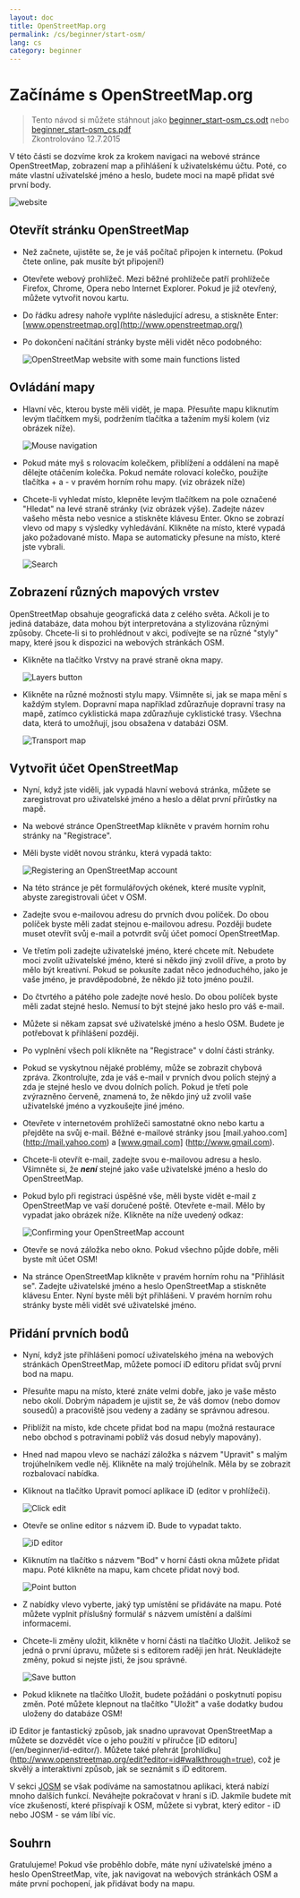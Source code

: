 ```yaml
---
layout: doc
title: OpenStreetMap.org
permalink: /cs/beginner/start-osm/
lang: cs
category: beginner
---
```


Začínáme s OpenStreetMap.org
====================================

> Tento návod si můžete stáhnout jako [beginner_start-osm_cs.odt](/files/beginner_start-osm_cs.odt) nebo [beginner_start-osm_cs.pdf](/files/beginner_start-osm_cs.pdf)  
> Zkontrolováno 12.7.2015  

V této části se dozvíme krok za krokem navigaci na webové stránce OpenStreetMap, zobrazení map a přihlášení k uživatelskému účtu. Poté, co máte vlastní uživatelské jméno a heslo, budete moci na mapě přidat své první body.

![website][]

Otevřít stránku OpenStreetMap
-------------------------------

- Než začnete, ujistěte se, že je váš počítač připojen k internetu. (Pokud čtete online, pak musíte být připojeni!)
- Otevřete webový prohlížeč. Mezi běžné prohlížeče patří prohlížeče Firefox, Chrome, Opera nebo Internet Explorer. Pokud je již otevřený, můžete vytvořit novou kartu.
- Do řádku adresy nahoře vyplňte následující adresu, a stiskněte Enter:
    [www.openstreetmap.org](http://www.openstreetmap.org/)
- Po dokončení načítání stránky byste měli vidět něco podobného:

    ![OpenStreetMap website with some main functions listed][]

Ovládání mapy
----------------

- Hlavní věc, kterou byste měli vidět, je mapa. Přesuňte mapu kliknutím levým tlačítkem myši, podržením tlačítka a tažením myší kolem (viz obrázek níže).

    ![Mouse navigation][]

- Pokud máte myš s rolovacím kolečkem, přiblížení a oddálení na mapě dělejte otáčením kolečka. Pokud nemáte rolovací kolečko, použijte tlačítka + a - v pravém horním rohu mapy. (viz obrázek níže)
- Chcete-li vyhledat místo, klepněte levým tlačítkem na pole označené "Hledat" na levé straně stránky (viz obrázek výše). Zadejte název vašeho města nebo vesnice a stiskněte klávesu Enter. Okno se zobrazí vlevo od mapy s výsledky vyhledávání. Klikněte na místo, které vypadá jako požadované místo. Mapa se automaticky přesune na místo, které jste vybrali.

    ![Search][]
   

Zobrazení různých mapových vrstev
------------------------

OpenStreetMap obsahuje geografická data z celého světa. Ačkoli je to jediná databáze, data mohou být interpretována a stylizována různými způsoby. Chcete-li si to prohlédnout v akci, podívejte se na různé "styly" mapy, které jsou k dispozici na webových stránkách OSM.

- Klikněte na tlačítko Vrstvy na pravé straně okna mapy.

    ![Layers button][]

- Klikněte na různé možnosti stylu mapy. Všimněte si, jak se mapa mění s každým stylem. Dopravní mapa například zdůrazňuje dopravní trasy na mapě, zatímco cyklistická mapa zdůrazňuje cyklistické trasy. Všechna data, která to umožňují, jsou obsažena v databázi OSM.

    ![Transport map][]

Vytvořit účet OpenStreetMap
-------------------------------

- Nyní, když jste viděli, jak vypadá hlavní webová stránka, můžete se zaregistrovat pro uživatelské jméno a heslo a dělat první přírůstky na mapě.
- Na webové stránce OpenStreetMap klikněte v pravém horním rohu stránky na "Registrace".
- Měli byste vidět novou stránku, která vypadá takto:

    ![Registering an OpenStreetMap account][]

- Na této stránce je pět formulářových okének, které musíte vyplnit, abyste zaregistrovali účet v OSM.
- Zadejte svou e-mailovou adresu do prvních dvou políček. Do obou políček byste měli zadat stejnou e-mailovou adresu. Později budete muset otevřít svůj e-mail a potvrdit svůj účet pomocí OpenStreetMap.
- Ve třetím poli zadejte uživatelské jméno, které chcete mít. Nebudete moci zvolit uživatelské jméno, které si někdo jiný zvolil dříve, a proto by mělo být kreativní. Pokud se pokusíte zadat něco jednoduchého, jako je vaše jméno, je pravděpodobné, že někdo již toto jméno použil.
- Do čtvrtého a pátého pole zadejte nové heslo. Do obou políček byste měli zadat stejné heslo. Nemusí to být stejné jako heslo pro váš e-mail.
- Můžete si někam zapsat své uživatelské jméno a heslo OSM. Budete je potřebovat k přihlášení později.
- Po vyplnění všech polí klikněte na "Registrace" v dolní části stránky.
- Pokud se vyskytnou nějaké problémy, může se zobrazit chybová zpráva. Zkontrolujte, zda je váš e-mail v prvních dvou polích stejný a zda je stejné heslo ve dvou dolních polích. Pokud je třetí pole zvýrazněno červeně, znamená to, že někdo jiný už zvolil vaše uživatelské jméno a vyzkoušejte jiné jméno.
- Otevřete v internetovém prohlížeči samostatné okno nebo kartu a přejděte na svůj e-mail. Běžné e-mailové stránky jsou [mail.yahoo.com] (http://mail.yahoo.com) a [www.gmail.com] (http://www.gmail.com).
- Chcete-li otevřít e-mail, zadejte svou e-mailovou adresu a heslo. Všimněte si, že ___není___ stejné jako vaše uživatelské jméno a heslo do OpenStreetMap.
- Pokud bylo při registraci úspěšné vše, měli byste vidět e-mail z OpenStreetMap ve vaší doručené poště. Otevřete e-mail. Mělo by vypadat jako obrázek níže. Klikněte na níže uvedený odkaz:

    ![Confirming your OpenStreetMap account][]

- Otevře se nová záložka nebo okno. Pokud všechno půjde dobře, měli byste mít účet OSM!
- Na stránce OpenStreetMap klikněte v pravém horním rohu na "Přihlásit se". Zadejte uživatelské jméno a heslo OpenStreetMap a stiskněte klávesu Enter. Nyní byste měli být přihlášeni. V pravém horním rohu stránky byste měli vidět své uživatelské jméno.

Přidání prvních bodů
------------------------

- Nyní, když jste přihlášeni pomocí uživatelského jména na webových stránkách OpenStreetMap, můžete pomocí iD editoru  přidat svůj první bod na mapu.
- Přesuňte mapu na místo, které znáte velmi dobře, jako je vaše město nebo okolí. Dobrým nápadem je ujistit se, že váš domov (nebo domov sousedů) a pracoviště jsou vedeny a zadány se správnou adresou. 
- Přiblížit na místo, kde chcete přidat bod na mapu (možná restaurace nebo obchod s potravinami poblíž vás dosud nebyly mapovány).
- Hned nad mapou vlevo se nachází záložka s názvem "Upravit" s malým trojúhelníkem vedle něj. Klikněte na malý trojúhelník. Měla by se zobrazit rozbalovací nabídka.
- Kliknout na tlačítko Upravit pomocí aplikace iD (editor v prohlížeči).

    ![Click edit][]

- Otevře se online editor s názvem iD. Bude to vypadat takto.

    ![iD editor][] 

- Kliknutím na tlačítko s názvem "Bod" v horní části okna můžete přidat mapu. Poté klikněte na mapu, kam chcete přidat nový bod.

    ![Point button][]    

- Z nabídky vlevo vyberte, jaký typ umístění se přidáváte na mapu. Poté můžete vyplnit příslušný formulář s názvem umístění a dalšími informacemi.
- Chcete-li změny uložit, klikněte v horní části na tlačítko Uložit. Jelikož se jedná o první úpravu, můžete si s editorem raději jen hrát. Neukládejte změny, pokud si nejste jisti, že jsou správné.

    ![Save button][]    

- Pokud kliknete na tlačítko Uložit, budete požádáni o poskytnutí popisu změn. Poté můžete klepnout na tlačítko "Uložit" a vaše dodatky budou uloženy do databáze OSM!


iD Editor je fantastický způsob, jak snadno upravovat OpenStreetMap a můžete se dozvědět více o jeho použití v příručce [iD editoru] (/en/beginner/id-editor/). Můžete také přehrát [prohlídku] (http://www.openstreetmap.org/edit?editor=id#walkthrough=true), což je skvělý a interaktivní způsob, jak se seznámit s iD editorem.

V sekci [JOSM](/en/josm/) se však podíváme na samostatnou aplikaci, která nabízí mnoho dalších funkcí. Neváhejte pokračovat v hraní s iD. Jakmile budete mít více zkušeností, které přispívají k OSM, můžete si vybrat, který editor - iD nebo JOSM - se vám líbí víc.

Souhrn
------- 

Gratulujeme! Pokud vše proběhlo dobře, máte nyní uživatelské jméno a heslo OpenStreetMap, víte, jak navigovat na webových stránkách OSM a máte první pochopení, jak přidávat body na mapu.



[website]: /images/beginner/start-osm_website.png
[OpenStreetMap website with some main functions listed]: /images/beginner/osm-website-main-functions.png
[Mouse navigation]: /images/beginner/mouse-navigation.png
[Search]: /images/beginner/search.png
[Layers button]: /images/beginner/layers.png
[Transport map]: /images/beginner/transport-map.png
[Registering an OpenStreetMap account]: /images/beginner/registering-account.png
[Confirming your OpenStreetMap account]: /images/beginner/confirming-account.png
[Click edit]: /images/beginner/click-edit.png
[iD editor]: /images/beginner/id-editor.png 
[Point button]: /images/beginner/point-button.png
[Save button]: /images/beginner/save-button.png
